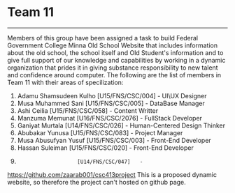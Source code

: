 # Team 11
---
Members of this group have been assigned a task to build Federal Government College Minna Old School Website that includes information about the old school, the school itself and Old Student's information and to give full support of our knowledge and capabilities by working in a dynamic organization that prides it in giving substance responsibility to new talent and confidence around computer.
The following are the list of members in Team 11 with their areas of specilization:

1. Adamu Shamsudeen Kulho [U15/FNS/CSC/004]   -   UI\UX Designer
2. Musa Muhammed Sani     [U15/FNS/CSC/005]   -   DataBase Manager
3. Ashi Ceilia            [U15/FNS/CSC/058]   -   Content Writter
4. Manzuma Memunat        [U16/FNS/CSC/2076]  -   FullStack Developer
5. Ganiyat Murtala        [U14/FNS/CSC/026]   -   Human-Centered Design Thinker
6. Abubakar Yunusa        [U15/FNS/CSC/083]   -   Project Manager
7. Musa Abusufyan Yusuf   [U15/FNS/CSC/003]   -   Front-End Developer
8. Hassan Suleiman        [U15/FNS/CSC/020]   -   Front-End Developer
9.                        [U14/FNS/CSC/047]   -   

https://github.com/zaarab001/csc413project
This is a proposed dynamic website, so therefore the project can't hosted on github page.